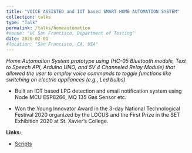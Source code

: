 ```yaml
---
title: "VOICE ASSISTED and IOT based SMART HOME AUTOMATION SYSTEM"
collection: talks
type: "Talk"
permalink: /talks/homeautomation
#venue: "UC San Francisco, Department of Testing"
date: 2020-02-01
#location: "San Francisco, CA, USA"
---
```


*Home Automation System prototype using (HC-05 Bluetooth module, Text to Speech API, Arduino UNO, and 5V 4 Channeled Relay Module) that allowed the user to employ voice commands to toggle functions like switching on electric appliances (e.g., Led bulbs)*

- Built an IOT based LPG detection and email notification system using Node MCU ESP8266, MQ 135 Gas Sensor etc.

- Won the Young Innovator Award in the 3-day National Technological Festival 2020 organized by the LOCUS and the First Prize in the SET Exhibition 2020 at St. Xavier’s College.

**Links:**  
- [Scripts](https://github.com/reyan-k-sapkota/LOCUS_Arduino-scripts)
